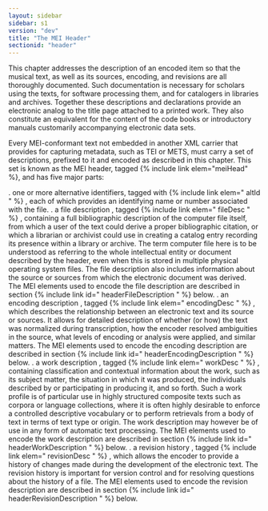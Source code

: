 ```yaml
---
layout: sidebar
sidebar: s1
version: "dev"
title: "The MEI Header"
sectionid: "header"
---
```


This chapter addresses the description of an encoded item so that the musical text,
as well as
its sources, encoding, and revisions are all thoroughly documented. Such documentation
is
necessary for scholars using the texts, for software processing them, and for catalogers
in
libraries and archives. Together these descriptions and declarations provide an electronic
analog to the title page attached to a printed work. They also constitute an equivalent
for the
content of the code books or introductory manuals customarily accompanying electronic
data
sets.

Every MEI-conformant text not embedded in another XML carrier that provides for capturing
metadata, such as TEI or METS, must carry a set of descriptions, prefixed to it and
encoded as
described in this chapter. This set is known as the MEI header, tagged {% include link elem="meiHead" %}, and has five major parts:

. one or more alternative identifiers, tagged with {% include link elem=" altId " %}
, each of which provides an identifying name or number associated with the file.
. a file description , tagged {% include link elem=" fileDesc " %} , containing a full
bibliographic description of the computer file itself, from which a user of the text
could derive a proper bibliographic citation, or which a librarian or archivist could
use in creating a catalog entry recording its presence within a library or archive.
The term computer file here is to be understood as referring to the whole intellectual
entity or document described by the header, even when this is stored in multiple physical
operating system files. The file description also includes information about the source
or sources from which the electronic document was derived. The MEI elements used to
encode the file description are described in section {% include link id=" headerFileDescription
" %} below.
. an encoding description , tagged {% include link elem=" encodingDesc " %} , which
describes the relationship between an electronic text and its source or sources. It
allows for detailed description of whether (or how) the text was normalized during
transcription, how the encoder resolved ambiguities in the source, what levels of
encoding or analysis were applied, and similar matters. The MEI elements used to encode
the encoding description are described in section {% include link id=" headerEncodingDescription
" %} below.
. a work description , tagged {% include link elem=" workDesc " %} , containing classification
and contextual information about the work, such as its subject matter, the situation
in which it was produced, the individuals described by or participating in producing
it, and so forth. Such a work profile is of particular use in highly structured composite
texts such as corpora or language collections, where it is often highly desirable
to enforce a controlled descriptive vocabulary or to perform retrievals from a body
of text in terms of text type or origin. The work description may however be of use
in any form of automatic text processing. The MEI elements used to encode the work
description are described in section {% include link id=" headerWorkDescription "
%} below.
. a revision history , tagged {% include link elem=" revisionDesc " %} , which allows
the encoder to provide a history of changes made during the development of the electronic
text. The revision history is important for version control and for resolving questions
about the history of a file. The MEI elements used to encode the revision description
are described in section {% include link id=" headerRevisionDescription " %} below.